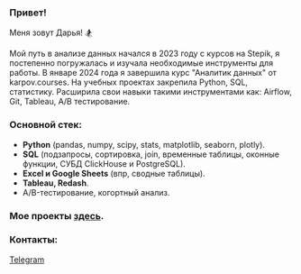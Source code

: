 ### Привет!

Меня зовут Дарья! :snowboarder:

Мой путь в анализе данных начался в 2023 году с курсов на Stepik, я постепенно погружалась и изучала необходимые инструменты для работы. В январе 2024 года я завершила курс "Аналитик данных" от karpov.courses.
На учебных проектах закрепила Python, SQL, статистику. Расширила свои навыки такими инструментами как: Airflow, Git, Tableau, A/B тестирование. 

### Основной стек:
- **Python** (pandas, numpy, scipy, stats, matplotlib, seaborn, plotly).
- **SQL** (подзапросы, сортировка, join, временные таблицы, оконные функции, СУБД ClickHouse и PostgreSQL).
- **Excel и Google Sheets** (впр, сводные таблицы).
- **Tableau, Redash**.
- A/B-тестирование, когортный анализ.

### Мое проекты [здесь](https://github.com/dr-darya?tab=repositories).

### Контакты:
[Telegram](https://t.me/mdr_darya)



<!---
dr-darya/dr-darya is a ✨ special ✨ repository because its `README.md` (this file) appears on your GitHub profile.
You can click the Preview link to take a look at your changes.
--->
